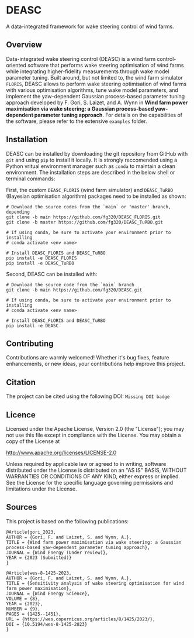 # DEASC
A data-integrated framework for wake steering control of wind farms.

## Overview
Data-integrated wake steering control (DEASC) is a wind farm control-oriented software that performs wake steering optimisation of wind farms while integrating higher-fidelity measurements through wake model parameter tuning. Built around, but not limited to, the wind farm simulator ```FLORIS```, DEASC allows to perform wake steering optimisation of wind farms with various optimisation algorithms, tune wake model parameters, and implement the yaw-dependent Gaussian process-based parameter tuning approach developed by F. Gori, S. Laizet, and A. Wynn in **Wind farm power maximisation via wake steering: a Gaussian process‐based yaw‐dependent parameter tuning approach**. For details on the capabilities of the software, please refer to the extensive ```examples``` folder. 

## Installation
DEASC can be installed by downloading the git repository from GitHub with ```git``` and using ```pip``` to install it locally. It is strongly reccomended using a Python vritual environment manager such as ```conda``` to maintain a clean environment. The installation steps are described in the below shell or terminal commands:

First, the custom ```DEASC_FLORIS``` (wind farm simulator) and ```DEASC_TuRBO``` (Bayesian optimisation algorithm) packages need to be installed as shown:
```
# Download the source codes from the `main` or 'master' branch, depending
git clone -b main https://github.com/fg320/DEASC_FLORIS.git
git clone -b master https://github.com/fg320/DEASC_TuRBO.git

# If using conda, be sure to activate your environment prior to installing
# conda activate <env name>

# Install DEASC_FLORIS and DEASC_TuRBO
pip install -e DEASC_FLORIS
pip install -e DEASC_TuRBO
```

Second, DEASC can be installed with:
```
# Download the source code from the `main` branch
git clone -b main https://github.com/fg320/DEASC.git

# If using conda, be sure to activate your environment prior to installing
# conda activate <env name>

# Install DEASC_FLORIS and DEASC_TuRBO
pip install -e DEASC
```

## Contributing
Contributions are warmly welcomed! Whether it's bug fixes, feature enhancements, or new ideas, your contributions help improve this project.

## Citation
The project can be cited using the following DOI:
```Missing DOI badge```

## Licence
Licensed under the Apache License, Version 2.0 (the "License"); you may not use this file except in compliance with the License. You may obtain a copy of the License at

http://www.apache.org/licenses/LICENSE-2.0

Unless required by applicable law or agreed to in writing, software distributed under the License is distributed on an "AS IS" BASIS, WITHOUT WARRANTIES OR CONDITIONS OF ANY KIND, either express or implied. See the License for the specific language governing permissions and limitations under the License.

## Sources
This project is based on the following publications:
```
@Article{gori_2023,
AUTHOR = {Gori, F. and Laizet, S. and Wynn, A.},
TITLE = {Wind farm power maximisation via wake steering: a Gaussian process‐based yaw‐dependent parameter tuning approach},
JOURNAL = {Wind Energy (Under review)},
YEAR = {2023 (Submitted)}
}
```
```
@Article{wes-8-1425-2023,
AUTHOR = {Gori, F. and Laizet, S. and Wynn, A.},
TITLE = {Sensitivity analysis of wake steering optimisation for wind farm power maximisation},
JOURNAL = {Wind Energy Science},
VOLUME = {8},
YEAR = {2023},
NUMBER = {9},
PAGES = {1425--1451},
URL = {https://wes.copernicus.org/articles/8/1425/2023/},
DOI = {10.5194/wes-8-1425-2023}
}
```
